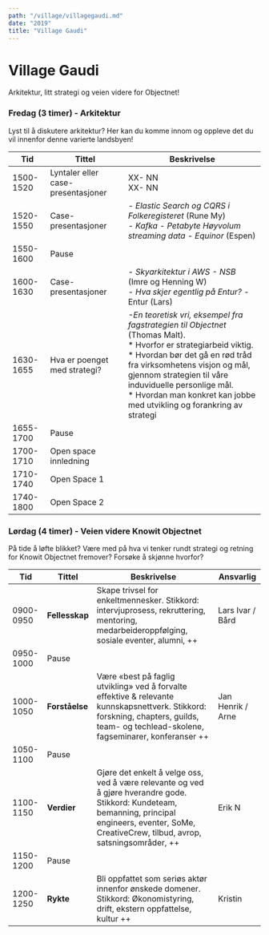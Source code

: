 ```yaml
---
path: "/village/villagegaudi.md"
date: "2019"
title: "Village Gaudi"
---
```

# Village Gaudi

Arkitektur, litt strategi og veien videre for Objectnet!


### Fredag (3 timer) - Arkitektur

Lyst til å diskutere arkitektur? Her kan du komme innom og oppleve det du vil innenfor denne varierte landsbyen!

| Tid | Tittel | Beskrivelse | 
| ------ | ------ | ------ |
| 1500-1520 | Lyntaler eller case-presentasjoner| XX- NN <br> XX- NN  |
| 1520-1550 | Case-presentasjoner | *- Elastic Search og CQRS i Folkeregisteret* (Rune My) <br> *- Kafka - Petabyte Høyvolum streaming data - Equinor* (Espen) |
| 1550-1600 | Pause |
| 1600-1630 | Case-presentasjoner | *- Skyarkitektur i AWS - NSB* (Imre og Henning W) <br> *- Hva skjer egentlig på Entur?* - Entur (Lars) <br> |
| 1630-1655 | Hva er poenget med strategi? | *-En teoretisk vri, eksempel fra fagstrategien til Objectnet* (Thomas Malt). <br> * Hvorfor er strategiarbeid viktig. <br> * Hvordan bør det gå en rød tråd fra virksomhetens visjon og mål, gjennom strategien til våre induviduelle personlige mål. <br> * Hvordan man konkret kan jobbe med utvikling og forankring av strategi |
| 1655-1700 | Pause |
| 1700-1710 | Open space innledning |
| 1710-1740 | Open Space 1 |
| 1740-1800 | Open Space 2 |

### Lørdag (4 timer) - Veien videre Knowit Objectnet
På tide å løfte blikket? Være med på hva vi tenker rundt strategi og retning for Knowit Objectnet fremover? Forsøke å skjønne hvorfor?

| Tid | Tittel | Beskrivelse | Ansvarlig |
| ------ | ------ | ------ | ------ |
| 0900-0950 | **Fellesskap** | Skape trivsel for enkeltmennesker. Stikkord: intervjuprosess, rekruttering, mentoring, medarbeideroppfølging, sosiale eventer, alumni, ++ | Lars Ivar / Bård |
| 0950-1000 | Pause | | |
| 1000-1050 | **Forståelse** | Være «best på faglig utvikling» ved å forvalte effektive & relevante kunnskapsnettverk. Stikkord: forskning, chapters, guilds, team- og techlead-skolene, fagseminarer, konferanser ++| Jan Henrik / Arne |
| 1050-1100 | Pause | | |
| 1100-1150 | **Verdier** | Gjøre det enkelt å velge oss, ved å være relevante og ved å gjøre hverandre gode. Stikkord: Kundeteam, bemanning, principal engineers, eventer, SoMe, CreativeCrew, tilbud, avrop, satsningsområder, ++ | Erik N |
| 1150-1200 | Pause | | |
| 1200-1250 | **Rykte** | Bli oppfattet som seriøs aktør innenfor ønskede domener. Stikkord: Økonomistyring, drift, ekstern oppfattelse, kultur ++ | Kristin |
